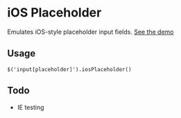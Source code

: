 iOS Placeholder
===============

Emulates iOS-style placeholder input fields. [See the demo](http://domchristie.github.com/ios-placeholder/)

Usage
-----

    $('input[placeholder]').iosPlaceholder()

Todo
----

* IE testing